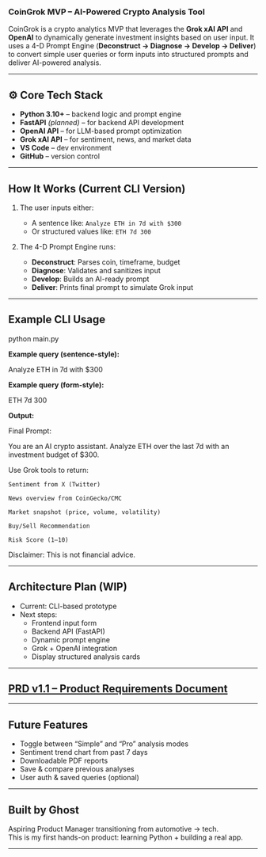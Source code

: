 ### CoinGrok MVP – AI-Powered Crypto Analysis Tool

CoinGrok is a crypto analytics MVP that leverages the **Grok xAI API** and **OpenAI** to dynamically generate investment insights based on user input. It uses a 4-D Prompt Engine (**Deconstruct → Diagnose → Develop → Deliver**) to convert simple user queries or form inputs into structured prompts and deliver AI-powered analysis.

---

## ⚙ Core Tech Stack

- **Python 3.10+** – backend logic and prompt engine  
- **FastAPI** *(planned)* – for backend API development  
- **OpenAI API** – for LLM-based prompt optimization  
- **Grok xAI API** – for sentiment, news, and market data  
- **VS Code** – dev environment  
- **GitHub** – version control  

---

##  How It Works (Current CLI Version)

1. The user inputs either:
   - A sentence like: `Analyze ETH in 7d with $300`
   - Or structured values like: `ETH 7d 300`

2. The 4-D Prompt Engine runs:
   - **Deconstruct**: Parses coin, timeframe, budget  
   - **Diagnose**: Validates and sanitizes input  
   - **Develop**: Builds an AI-ready prompt  
   - **Deliver**: Prints final prompt to simulate Grok input  

---

##  Example CLI Usage

python main.py


**Example query (sentence-style):**

Analyze ETH in 7d with $300


**Example query (form-style):**

ETH 7d 300


**Output:**

 Final Prompt:

You are an AI crypto assistant. Analyze ETH over the last 7d with an investment budget of $300.

Use Grok tools to return:

    Sentiment from X (Twitter)

    News overview from CoinGecko/CMC

    Market snapshot (price, volume, volatility)

    Buy/Sell Recommendation

    Risk Score (1–10)

Disclaimer: This is not financial advice.


---

##  Architecture Plan (WIP)

- Current: CLI-based prototype  
- Next steps:
  -  Frontend input form  
  -  Backend API (FastAPI)  
  -  Dynamic prompt engine  
  -  Grok + OpenAI integration  
  -  Display structured analysis cards  

---

##  [PRD v1.1 – Product Requirements Document](https://github.com/GhostRobo-MAG/CoinGrok-mvp/blob/main/prd/PRD_v1.1.md)

---

##  Future Features

- Toggle between “Simple” and “Pro” analysis modes  
- Sentiment trend chart from past 7 days  
- Downloadable PDF reports  
- Save & compare previous analyses  
- User auth & saved queries (optional)

---

##  Built by Ghost

Aspiring Product Manager transitioning from automotive → tech.  
This is my first hands-on product: learning Python + building a real app.

---
